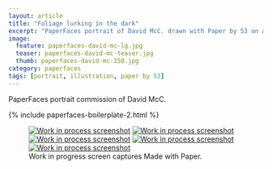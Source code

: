 ```yaml
---
layout: article
title: "Foliage lurking in the dark"
excerpt: "PaperFaces portrait of David McC. drawn with Paper by 53 on an iPad."
image: 
  feature: paperfaces-david-mc-lg.jpg
  teaser: paperfaces-david-mc-teaser.jpg
  thumb: paperfaces-david-mc-150.jpg
category: paperfaces
tags: [portrait, illustration, paper by 53]
---
```


PaperFaces portrait commission of David McC.

{% include paperfaces-boilerplate-2.html %}

<figure class="third">
  <a href="{{ site.url }}/images/paperfaces-david-mc-process-1-lg.jpg"><img src="{{ site.url }}/images/paperfaces-david-mc-process-1-600.jpg" alt="Work in process screenshot"></a>
  <a href="{{ site.url }}/images/paperfaces-david-mc-process-2-lg.jpg"><img src="{{ site.url }}/images/paperfaces-david-mc-process-2-600.jpg" alt="Work in process screenshot"></a>
  <a href="{{ site.url }}/images/paperfaces-david-mc-process-3-lg.jpg"><img src="{{ site.url }}/images/paperfaces-david-mc-process-3-600.jpg" alt="Work in process screenshot"></a>
  <a href="{{ site.url }}/images/paperfaces-david-mc-process-4-lg.jpg"><img src="{{ site.url }}/images/paperfaces-david-mc-process-4-600.jpg" alt="Work in process screenshot"></a>
  <a href="{{ site.url }}/images/paperfaces-david-mc-process-5-lg.jpg"><img src="{{ site.url }}/images/paperfaces-david-mc-process-5-600.jpg" alt="Work in process screenshot"></a>
  <figcaption>Work in progress screen captures Made with Paper.</figcaption>
</figure>
